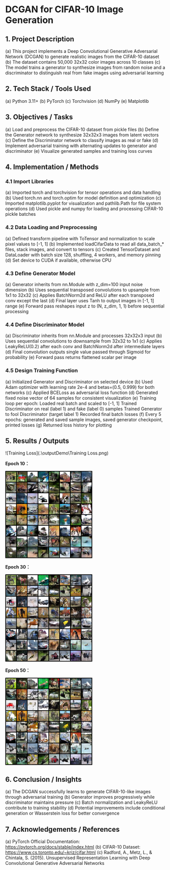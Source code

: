 # DCGAN for CIFAR-10 Image Generation

## 1. Project Description

(a) This project implements a Deep Convolutional Generative Adversarial Network (DCGAN) to generate realistic images from the CIFAR-10 dataset
(b) The dataset contains 50,000 32x32 color images across 10 classes
(c) The model trains a generator to synthesize images from random noise and a discriminator to distinguish real from fake images using adversarial learning

## 2. Tech Stack / Tools Used

(a) Python 3.11+
(b) PyTorch
(c) Torchvision
(d) NumPy
(e) Matplotlib

## 3. Objectives / Tasks

(a) Load and preprocess the CIFAR-10 dataset from pickle files
(b) Define the Generator network to synthesize 32x32x3 images from latent vectors
(c) Define the Discriminator network to classify images as real or fake
(d) Implement adversarial training with alternating updates to generator and discriminator
(e) Visualize generated samples and training loss curves

## 4. Implementation / Methods

### 4.1 Import Libraries

(a) Imported torch and torchvision for tensor operations and data handling
(b) Used torch.nn and torch.optim for model definition and optimization
(c) Imported matplotlib.pyplot for visualization and pathlib.Path for file system operations
(d) Used pickle and numpy for loading and processing CIFAR-10 pickle batches

### 4.2 Data Loading and Preprocessing

(a) Defined transform pipeline with ToTensor and normalization to scale pixel values to [-1, 1]
(b) Implemented loadCifarData to read all data_batch_* files, stack images, and convert to tensors
(c) Created TensorDataset and DataLoader with batch size 128, shuffling, 4 workers, and memory pinning
(d) Set device to CUDA if available, otherwise CPU

### 4.3 Define Generator Model

(a) Generator inherits from nn.Module with z_dim=100 input noise dimension
(b) Uses sequential transposed convolutions to upsample from 1x1 to 32x32
(c) Applies BatchNorm2d and ReLU after each transposed conv except the last
(d) Final layer uses Tanh to output images in [-1, 1] range
(e) Forward pass reshapes input z to (N, z_dim, 1, 1) before sequential processing

### 4.4 Define Discriminator Model

(a) Discriminator inherits from nn.Module and processes 32x32x3 input
(b) Uses sequential convolutions to downsample from 32x32 to 1x1
(c) Applies LeakyReLU(0.2) after each conv and BatchNorm2d after intermediate layers
(d) Final convolution outputs single value passed through Sigmoid for probability
(e) Forward pass returns flattened scalar per image

### 4.5 Design Training Function

(a) Initialized Generator and Discriminator on selected device
(b) Used Adam optimizer with learning rate 2e-4 and betas=(0.5, 0.999) for both networks
(c) Applied BCELoss as adversarial loss function
(d) Generated fixed noise vector of 64 samples for consistent visualization
(e) Training loop per epoch:
    Loaded real batch and scaled to [-1, 1]
    Trained Discriminator on real (label 1) and fake (label 0) samples
    Trained Generator to fool Discriminator (target label 1)
    Recorded final batch losses
(f) Every 5 epochs: generated and saved sample images, saved generator checkpoint, printed losses
(g) Returned loss history for plotting

## 5. Results / Outputs

![Training Loss](.\outputDemo\Training Loss.png)

**Epoch 10：**

![epoch_10](.\outputDemo\epoch_10.png)

**Epoch 30：**

![epoch_30](.\outputDemo\epoch_30.png)

**Epoch 50：**

![epoch_50](.\outputDemo\epoch_50.png)

## 6. Conclusion / Insights

(a) The DCGAN successfully learns to generate CIFAR-10-like images through adversarial training
(b) Generator improves progressively while discriminator maintains pressure
(c) Batch normalization and LeakyReLU contribute to training stability
(d) Potential improvements include conditional generation or Wasserstein loss for better convergence

## 7. Acknowledgements / References

(a) PyTorch Official Documentation: https://pytorch.org/docs/stable/index.html
(b) CIFAR-10 Dataset: https://www.cs.toronto.edu/~kriz/cifar.html
(c) Radford, A., Metz, L., & Chintala, S. (2015). Unsupervised Representation Learning with Deep Convolutional Generative Adversarial Networks